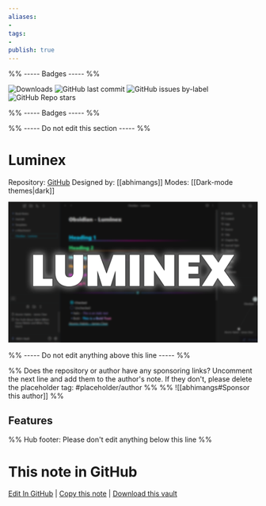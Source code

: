 ```yaml
---
aliases:
- 
tags: 
- 
publish: true
---
```


%% ----- Badges ----- %%

![Downloads](https://img.shields.io/badge/downloads-274-573E7A?style=for-the-badge&logo=)
![GitHub last commit](https://img.shields.io/github/last-commit/abhimangs/Obsidian-Luminex?color=573E7A&label=last%20update&logo=github&style=for-the-badge)
![GitHub issues by-label](https://img.shields.io/github/issues/abhimangs/Obsidian-Luminex/help%20wanted?color=573E7A&logo=github&style=for-the-badge) 
![GitHub Repo stars](https://img.shields.io/github/stars/abhimangs/Obsidian-Luminex?color=573E7A&logo=github&style=for-the-badge)

%% ----- Badges ----- %%

%% ----- Do not edit this section ----- %%

# Luminex

Repository: [GitHub](https://github.com/abhimangs/Obsidian-Luminex)
Designed by: [[abhimangs]]
Modes: [[Dark-mode themes|dark]]



![screenshot](https://github.com/abhimangs/Obsidian-Luminex/raw/HEAD/Assets/Obsidian-Cover.png)

%% ----- Do not edit anything above this line ----- %% 

%% Does the repository or author have any sponsoring links? Uncomment the next line and add them to the author's note. If they don't, please delete the placeholder tag: #placeholder/author %%
%% ![[abhimangs#Sponsor this author]] %%


## Features



%% Hub footer: Please don't edit anything below this line %%

# This note in GitHub

<span class="git-footer">[Edit In GitHub](https://github.dev/obsidian-community/obsidian-hub/blob/main/02%20-%20Community%20Expansions/02.05%20All%20Community%20Expansions/Themes/Luminex.md "git-hub-edit-note") | [Copy this note](https://raw.githubusercontent.com/obsidian-community/obsidian-hub/main/02%20-%20Community%20Expansions/02.05%20All%20Community%20Expansions/Themes/Luminex.md "git-hub-copy-note") | [Download this vault](https://github.com/obsidian-community/obsidian-hub/archive/refs/heads/main.zip "git-hub-download-vault") </span>
